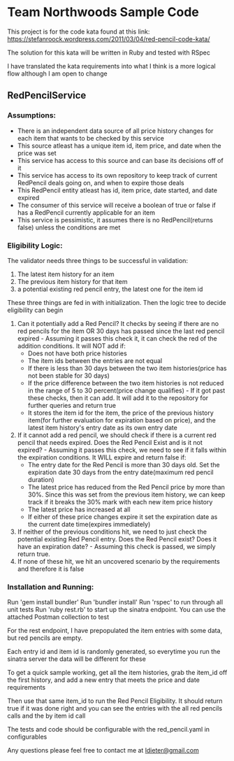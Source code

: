 # Team Northwoods Sample Code

This project is for the code kata found at this link:
https://stefanroock.wordpress.com/2011/03/04/red-pencil-code-kata/

The solution for this kata will be written in Ruby and tested with RSpec

I have translated the kata requirements into what I think is a more logical flow although I am open to change


## RedPencilService

### Assumptions:

- There is an independent data source of all price history changes for each item that wants to be checked by this service
- This source atleast has a unique item id, item price, and date when the price was set
- This service has access to this source and can base its decisions off of it
- This service has access to its own repository to keep track of current RedPencil deals going on, and when to expire those deals
- This RedPencil entity atleast has id, item price, date started, and date expired
- The consumer of this service will receive a boolean of true or false if has a RedPencil currently applicable for an item
- This service is pessimistic, it assumes there is no RedPencil(returns false) unless the conditions are met

### Eligibility Logic:

The validator needs three things to be successful in validation: 
  1) The latest item history for an item
  2) The previous item history for that item
  3) a potential existing red pencil entry, the latest one for the item id

These three things are fed in with initialization. Then the logic tree to decide eligibility can begin

  1) Can it potentially add a Red Pencil? It checks by seeing if there are no red pencils for the item OR 30 days has passed since the last red pencil expired
    - Assuming it passes this check it, it can check the red of the addition conditions. It will NOT add if:
      - Does not have both price histories
      - The item ids between the entries are not equal
      - If there is less than 30 days between the two item histories(price has not been stable for 30 days)
      - If the price difference between the two item histories is not reduced in the range of 5 to 30 percent(price change qualifies)
    - If it got past these checks, then it can add. It will add it to the repository for further queries and return true
      - It stores the item id for the item, the price of the previous history item(for further evaluation for expiration based on price), and the latest item history's entry date as its own entry date
  2) If it cannot add a red pencil, we should check if there is a current red pencil that needs expired. Does the Red Pencil Exist and is it not expired?
    - Assuming it passes this check, we need to see if it falls within the expiration conditions. It WILL expire and return false if:
      - The entry date for the Red Pencil is more than 30 days old. Set the expiration date 30 days from the entry date(maximum red pencil duration)
      - The latest price has reduced from the Red Pencil price by more than 30%. Since this was set from the previous item history, we can keep track if it breaks the 30% mark with each new item price history
      - The latest price has increased at all
      - If either of these price changes expire it set the expiration date as the current date time(expires immediately)
  3) If neither of the previous conditions hit, we need to just check the potential existing Red Pencil entry. Does the Red Pencil exist? Does it have an expiration date?
    - Assuming this check is passed, we simply return true.
  4) If none of these hit, we hit an uncovered scenario by the requirements and therefore it is false
     

### Installation and Running:

Run 'gem install bundler'
Run 'bundler install'
Run 'rspec' to run through all unit tests
Run 'ruby rest.rb' to start up the sinatra endpoint. You can use the attached Postman collection to test

For the rest endpoint, I have prepopulated the item entries with some data, but red pencils are empty.

Each entry id and item id is randomly generated, so everytime you run the sinatra server the data will be different for these

To get a quick sample working, get all the item histories, grab the item_id off the first history, and add a new entry that meets the price and date requirements

Then use that same item_id to run the Red Pencil Eligibility. It should return true if it was done right and you can see the entries with the all red pencils calls and the by item id call


The tests and code should be configurable with the red_pencil.yaml in configurables

Any questions please feel free to contact me at ldieter@gmail.com
